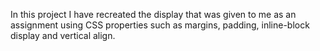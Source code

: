 In this project I have recreated the display that was given to me as an assignment using CSS properties such as margins, padding, inline-block display and vertical align.
